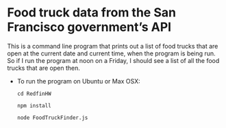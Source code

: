 # Food truck data from the San Francisco government’s API
This is a command line program that prints out a list of food trucks that are open at the current date and current time, when the program is being run. So if I run the program at noon on a Friday, I should see a list of all the food trucks that are open then.
- To run the program on Ubuntu or Max OSX:
    ```
    cd RedfinHW
    ```
    ```
    npm install
    ```
    ```
    node FoodTruckFinder.js
    ```